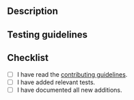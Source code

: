 ## Description
<!--
A clear and concise description of what this PR changes.
-->

## Testing guidelines
<!--
A clear and concise description of how the changes can be tested.
For example, you can include a command to run the relevant tests or examples.
You can also include screenshots of the expected behavior.
-->

## Checklist

* [ ] I have read the [contributing guidelines](../docs/CONTRIBUTING.md).
* [ ] I have added relevant tests.
* [ ] I have documented all new additions.
